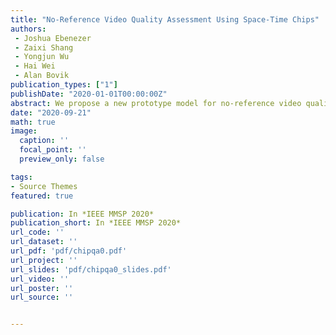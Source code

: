```yaml
---
title: "No-Reference Video Quality Assessment Using Space-Time Chips"
authors: 
 - Joshua Ebenezer
 - Zaixi Shang
 - Yongjun Wu
 - Hai Wei
 - Alan Bovik
publication_types: ["1"]
publishDate: "2020-01-01T00:00:00Z"
abstract: We propose a new prototype model for no-reference video quality assessment (VQA) based on the natural statistics of space-time chips of videos. Space-time chips (ST-chips) are a new, quality-aware feature space which we define as space-time localized cuts of video data in directions that are determined by the local motion flow. We use parametrized distribution fits to the bandpass histograms of space-time chips to characterize quality, and show that the parameters from these models are affected by distortion and can hence be used to objectively predict the quality of videos. Our prototype method, which we call ChipQA-0, is agnostic to the types of distortion affecting the video, and is based on identifying and quantifying deviations from the expected statistics of natural, undistorted ST-chips in order to predict video quality. We train and test our resulting model on several large VQA databases and show that our model achieves high correlation against human judgments of video quality and is competitive with state-of-the-art models.
date: "2020-09-21"
math: true
image:
  caption: ''
  focal_point: ''
  preview_only: false

tags:
- Source Themes
featured: true

publication: In *IEEE MMSP 2020*
publication_short: In *IEEE MMSP 2020*
url_code: '' 
url_dataset: ''
url_pdf: 'pdf/chipqa0.pdf'
url_project: ''
url_slides: 'pdf/chipqa0_slides.pdf'
url_video: ''
url_poster: ''
url_source: ''


---
```


